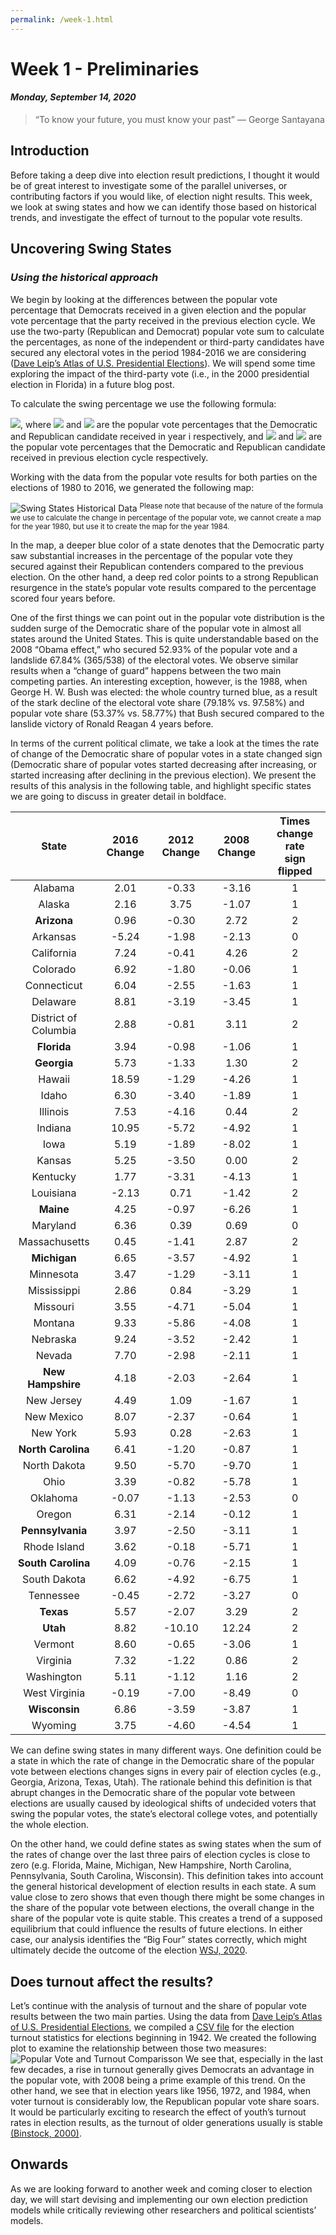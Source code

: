 ```yaml
---
permalink: /week-1.html
---
```


# **Week 1 - Preliminaries**
#### ***Monday, September 14, 2020***

> “To know your future, you must know your past”
― George Santayana

## **Introduction**
Before taking a deep dive into election result predictions, I thought it would be of great interest to investigate some of the parallel universes, or contributing factors if you would like, of election night results. This week, we look at swing states and how we can identify those based on historical trends, and investigate the effect of turnout to the popular vote results.

## **Uncovering Swing States**
### _Using the historical approach_
We begin by looking at the differences between the popular vote percentage that Democrats received in a given election and the popular vote percentage that the party received in the previous election cycle. We use the two-party (Republican and Democrat) popular vote sum to calculate the percentages, as none of the independent or third-party candidates have secured any electoral votes in the period 1984-2016 we are considering ([Dave Leip’s Atlas of U.S. Presidential Elections](https://uselectionatlas.org/RESULTS/)). We will spend some time exploring the impact of the third-party vote (i.e., in the 2000 presidential election in Florida) in a future blog post.

To calculate the swing percentage we use the following formula:

<img src="https://render.githubusercontent.com/render/math?math=\frac{D_{i}}{D_{i} %2B R_{i}} - \frac{D_{i-4}}{D_{i-4} %2B R_{i-4}}">, where <img src="https://render.githubusercontent.com/render/math?math=D_{i}"> and <img src="https://render.githubusercontent.com/render/math?math=R_{i}"> are the popular vote percentages that the Democratic and Republican candidate received in year i respectively, and <img src="https://render.githubusercontent.com/render/math?math=D_{i-4}"> and <img src="https://render.githubusercontent.com/render/math?math=R_{i-4}"> are the popular vote percentages that the Democratic and Republican candidate received in previous election cycle respectively.

Working with the data from the popular vote results for both parties on the elections of 1980 to 2016, we generated the following map:

![Swing States Historical Data](/PV_swing_states_historical.png)
<sup>Please note that because of the nature of the formula we use to calculate the change in percentage of the popular vote, we cannot create a map for the year 1980, but use it to create the map for the year 1984.</sup>

In the map, a deeper blue color of a state denotes that the Democratic party saw substantial increases in the percentage of the popular vote they secured against their Republican contenders compared to the previous election. On the other hand, a deep red color points to a strong Republican resurgence in the state’s popular vote results compared to the percentage scored four years before.

One of the first things we can point out in the popular vote distribution is the sudden surge of the Democratic share of the popular vote in almost all states around the United States. This is quite understandable based on the 2008 “Obama effect,” who secured 52.93% of the popular vote and a landslide 67.84% (365/538) of the electoral votes. We observe similar results when a “change of guard” happens between the two main competing parties. An interesting exception, however, is the 1988, when George H. W. Bush was elected: the whole country turned blue, as a result of the stark decline of the electoral vote share (79.18% vs. 97.58%) and popular vote share (53.37% vs. 58.77%) that Bush secured compared to the lanslide victory of Ronald Reagan 4 years before.

In terms of the current political climate, we take a look at the times the rate of change of the Democratic share of popular votes in a state changed sign (Democratic share of popular votes started decreasing after increasing, or started increasing after declining in the previous election). We present the results of this analysis in the following table, and highlight specific states we are going to discuss in greater detail in boldface.

State | 2016 Change | 2012 Change | 2008 Change | Times change rate<br>sign flipped
 :---: |  :---: |  :---: |  :---: |  :---: 
Alabama | 2.01 | -0.33 | -3.16 | 1
Alaska | 2.16 | 3.75 | -1.07 | 1
**Arizona** | 0.96 | -0.30 | 2.72 | 2
Arkansas | -5.24 | -1.98 | -2.13 | 0
California | 7.24 | -0.41 | 4.26 | 2
Colorado | 6.92 | -1.80 | -0.06 | 1
Connecticut | 6.04 | -2.55 | -1.63 | 1
Delaware | 8.81 | -3.19 | -3.45 | 1
District of Columbia | 2.88 | -0.81 | 3.11 | 2
**Florida** | 3.94 | -0.98 | -1.06 | 1
**Georgia** | 5.73 | -1.33 | 1.30 | 2
Hawaii | 18.59 | -1.29 | -4.26 | 1
Idaho | 6.30 | -3.40 | -1.89 | 1
Illinois | 7.53 | -4.16 | 0.44 | 2
Indiana | 10.95 | -5.72 | -4.92 | 1
Iowa | 5.19 | -1.89 | -8.02 | 1
Kansas | 5.25 | -3.50 | 0.00 | 2
Kentucky | 1.77 | -3.31 | -4.13 | 1
Louisiana | -2.13 | 0.71 | -1.42 | 2
**Maine** | 4.25 | -0.97 | -6.26 | 1
Maryland | 6.36 | 0.39 | 0.69 | 0
Massachusetts | 0.45 | -1.41 | 2.87 | 2
**Michigan** | 6.65 | -3.57 | -4.92 | 1
Minnesota | 3.47 | -1.29 | -3.11 | 1
Mississippi | 2.86 | 0.84 | -3.29 | 1
Missouri | 3.55 | -4.71 | -5.04 | 1
Montana | 9.33 | -5.86 | -4.08 | 1
Nebraska | 9.24 | -3.52 | -2.42 | 1
Nevada | 7.70 | -2.98 | -2.11 | 1
**New Hampshire** | 4.18 | -2.03 | -2.64 | 1
New Jersey | 4.49 | 1.09 | -1.67 | 1
New Mexico | 8.07 | -2.37 | -0.64 | 1
New York | 5.93 | 0.28 | -2.63 | 1
**North Carolina** | 6.41 | -1.20 | -0.87 | 1
North Dakota | 9.50 | -5.70 | -9.70 | 1
Ohio | 3.39 | -0.82 | -5.78 | 1
Oklahoma | -0.07 | -1.13 | -2.53 | 0
Oregon | 6.31 | -2.14 | -0.12 | 1
**Pennsylvania** | 3.97 | -2.50 | -3.11 | 1
Rhode Island | 3.62 | -0.18 | -5.71 | 1
**South Carolina** | 4.09 | -0.76 | -2.15 | 1
South Dakota | 6.62 | -4.92 | -6.75 | 1
Tennessee | -0.45 | -2.72 | -3.27 | 0
**Texas** | 5.57 | -2.07 | 3.29 | 2
**Utah** | 8.82 | -10.10 | 12.24 | 2
Vermont | 8.60 | -0.65 | -3.06 | 1
Virginia | 7.32 | -1.22 | 0.86 | 2
Washington | 5.11 | -1.12 | 1.16 | 2
West Virginia | -0.19 | -7.00 | -8.49 | 0
**Wisconsin** | 6.86 | -3.59 | -3.87 | 1
Wyoming | 3.75 | -4.60 | -4.54 | 1

We can define swing states in many different ways. One definition could be a state in which the rate of change in the Democratic share of the popular vote between elections changes signs in every pair of election cycles (e.g., Georgia, Arizona, Texas, Utah). The rationale behind this definition is that abrupt changes in the Democratic share of the popular vote between elections are usually caused by ideological shifts of undecided voters that swing the popular votes, the state’s electoral college votes, and potentially the whole election.

On the other hand, we could define states as swing states when the sum of the rates of change over the last three pairs of election cycles is close to zero (e.g. Florida, Maine, Michigan, New Hampshire, North Carolina, Pennsylvania, South Carolina, Wisconsin). This definition takes into account the general historical development of election results in each state. A sum value close to zero shows that even though there might be some changes in the share of the popular vote between elections, the overall change in the share of the popular vote is quite stable. This creates a trend of a supposed equilibrium that could influence the results of future elections. In either case, our analysis identifies the “Big Four” states correctly, which might ultimately decide the outcome of the election [WSJ, 2020](https://www.washingtonpost.com/politics/the-2020-electoral-map-could-be-the-smallest-in-years-heres-why/2019/08/31/61d4bc9a-c9a9-11e9-a1fe-ca46e8d573c0_story.html).

## **Does turnout affect the results?**
Let’s continue with the analysis of turnout and the share of popular vote results between the two main parties. Using the data from [Dave Leip’s Atlas of U.S. Presidential Elections](https://uselectionatlas.org/RESULTS/), we compiled a [CSV file](/turnout.csv) for the election turnout statistics for elections beginning in 1942. We created the following plot to examine the relationship between those two measures:
![Popular Vote and Turnout Comparisson](/population-turnout.png)
We see that, especially in the last few decades, a rise in turnout generally gives Democrats an advantage in the popular vote, with 2008 being a prime example of this trend. On the other hand, we see that in election years like 1956, 1972, and 1984, when voter turnout is considerably low, the Republican popular vote share soars. It would be particularly exciting to research the effect of youth’s turnout rates in election results, as the turnout of older generations usually is stable [(Binstock, 2000)](https://watermark.silverchair.com/18.pdf?token=AQECAHi208BE49Ooan9kkhW_Ercy7Dm3ZL_9Cf3qfKAc485ysgAAAq8wggKrBgkqhkiG9w0BBwagggKcMIICmAIBADCCApEGCSqGSIb3DQEHATAeBglghkgBZQMEAS4wEQQMzJfHOwXcz0asHOCHAgEQgIICYnkSqzLtZj_nMsYMTWSW8Bd9RCV3YviZJKYJm9L-I_JzM8-2xH-X-zbvil-vOnAcMzwcv3jDNqh8SUgkoKVvPLdI0PKR0FIdpVMtzi6jqf4l0YqCdB4zDbnqTVPHnxD-dNCcZOfbzKbzOij_42nftnWslf-BpmGis-ja2wW-i1hd8f9xwwbHoai0YljDbCPz-dl9To9uumhamKOQnyuqgNWqx4JLejqhx0OAClktQ_HoCMUkURNNqmIl28pLrlIuCmRF2x0h2bX74f4uPyGQnc5d8QpQX_th3rz_a3sy7ZEnWENhGh1yXZVrZikGV4Qsq7t-Bm7ibf33LdTOb9IZ1US8j5J6zY5_tP9gNLlzzrjiL0c3QEBagsPy1ETf1MdEFDkeeGMXM5j53IW48o59Tlri3PrcHegLVOfDGAv9DjkqHX5tLzelO3EL-D_WNCGxjdoJ5xwRQUCT0HieIGlgcwZW33VofRBhNwnEz_AGjC3ybsjrvbfE9foDGbBQqjBwa4ZQSeQS7SK0YDb_6b1m6OAsu46_mhG1z9u8aUzktK16xY_1_sadkw1Oe6nC6ik6EbdI4pKW79WGgN8keL5Plhr9srhvotNbYP7KIub33HGpTD9P40UVwkwuOZE5nafRy_vU5UTxcjNHdYZOIqjObP9HyiAghIveGh78ERwoOmKctnBYd8ZzlC7nTgbmytnfrrIeHdN3trqGzXflQPylmLrrHm0w_D-MsobxrSdVRTwnhRY-sAhUr6svA7YxxZfjeygB7lVJlzCL9hAjABN1ZB4v6VHsu0vUEUFXBMpyAZA9RD8).

## **Onwards**
As we are looking forward to another week and coming closer to election day, we will start devising and implementing our own election prediction models while critically reviewing other researchers and political scientists’ models.
